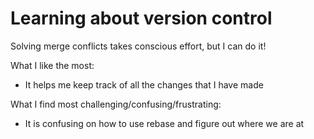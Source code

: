 # Learning about version control
Solving merge conflicts takes conscious effort, but I can do it!

What I like the most: 
- It helps me keep track of all the changes that I have made

What I find most challenging/confusing/frustrating:
- It is confusing on how to use rebase and figure out where we are at